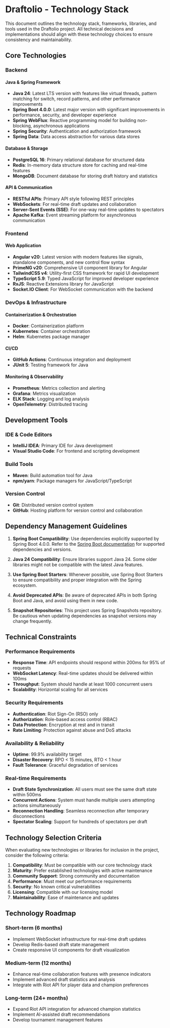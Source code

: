 # Draftolio - Technology Stack

This document outlines the technology stack, frameworks, libraries, and tools used in the Draftolio project. All technical decisions and implementations should align with these technology choices to ensure consistency and maintainability.

## Core Technologies

### Backend

#### Java & Spring Framework
- **Java 24**: Latest LTS version with features like virtual threads, pattern matching for switch, record patterns, and other performance improvements
- **Spring Boot 4.0.0**: Latest major version with significant improvements in performance, security, and developer experience
- **Spring WebFlux**: Reactive programming model for building non-blocking, asynchronous applications
- **Spring Security**: Authentication and authorization framework
- **Spring Data**: Data access abstraction for various data stores

#### Database & Storage
- **PostgreSQL 16**: Primary relational database for structured data
- **Redis**: In-memory data structure store for caching and real-time features
- **MongoDB**: Document database for storing draft history and statistics

#### API & Communication
- **RESTful APIs**: Primary API style following REST principles
- **WebSockets**: For real-time draft updates and collaboration
- **Server-Sent Events (SSE)**: For one-way real-time updates to spectators
- **Apache Kafka**: Event streaming platform for asynchronous communication

### Frontend

#### Web Application
- **Angular v20**: Latest version with modern features like signals, standalone components, and new control flow syntax
- **PrimeNG v20**: Comprehensive UI component library for Angular
- **TailwindCSS v4**: Utility-first CSS framework for rapid UI development
- **TypeScript 5.9**: Typed JavaScript for improved developer experience
- **RxJS**: Reactive Extensions library for JavaScript
- **Socket.IO Client**: For WebSocket communication with the backend

### DevOps & Infrastructure

#### Containerization & Orchestration
- **Docker**: Containerization platform
- **Kubernetes**: Container orchestration
- **Helm**: Kubernetes package manager

#### CI/CD
- **GitHub Actions**: Continuous integration and deployment
- **JUnit 5**: Testing framework for Java

#### Monitoring & Observability
- **Prometheus**: Metrics collection and alerting
- **Grafana**: Metrics visualization
- **ELK Stack**: Logging and log analysis
- **OpenTelemetry**: Distributed tracing

## Development Tools

### IDE & Code Editors
- **IntelliJ IDEA**: Primary IDE for Java development
- **Visual Studio Code**: For frontend and scripting development

### Build Tools
- **Maven**: Build automation tool for Java
- **npm/yarn**: Package managers for JavaScript/TypeScript

### Version Control
- **Git**: Distributed version control system
- **GitHub**: Hosting platform for version control and collaboration

## Dependency Management Guidelines

1. **Spring Boot Compatibility**: Use dependencies explicitly supported by Spring Boot 4.0.0. Refer to the [Spring Boot documentation](https://docs.spring.io/spring-boot/docs/current/reference/html/dependency-versions.html) for supported dependencies and versions.

2. **Java 24 Compatibility**: Ensure libraries support Java 24. Some older libraries might not be compatible with the latest Java features.

3. **Use Spring Boot Starters**: Whenever possible, use Spring Boot Starters to ensure compatibility and proper integration with the Spring ecosystem.

4. **Avoid Deprecated APIs**: Be aware of deprecated APIs in both Spring Boot and Java, and avoid using them in new code.

5. **Snapshot Repositories**: This project uses Spring Snapshots repository. Be cautious when updating dependencies as snapshot versions may change frequently.

## Technical Constraints

### Performance Requirements
- **Response Time**: API endpoints should respond within 200ms for 95% of requests
- **WebSocket Latency**: Real-time updates should be delivered within 100ms
- **Throughput**: System should handle at least 1000 concurrent users
- **Scalability**: Horizontal scaling for all services

### Security Requirements
- **Authentication**: Riot Sign-On (RSO) only
- **Authorization**: Role-based access control (RBAC)
- **Data Protection**: Encryption at rest and in transit
- **Rate Limiting**: Protection against abuse and DoS attacks

### Availability & Reliability
- **Uptime**: 99.9% availability target
- **Disaster Recovery**: RPO < 15 minutes, RTO < 1 hour
- **Fault Tolerance**: Graceful degradation of services

### Real-time Requirements
- **Draft State Synchronization**: All users must see the same draft state within 500ms
- **Concurrent Actions**: System must handle multiple users attempting actions simultaneously
- **Reconnection Handling**: Seamless reconnection after temporary disconnections
- **Spectator Scaling**: Support for hundreds of spectators per draft

## Technology Selection Criteria

When evaluating new technologies or libraries for inclusion in the project, consider the following criteria:

1. **Compatibility**: Must be compatible with our core technology stack
2. **Maturity**: Prefer established technologies with active maintenance
3. **Community Support**: Strong community and documentation
4. **Performance**: Must meet our performance requirements
5. **Security**: No known critical vulnerabilities
6. **Licensing**: Compatible with our licensing model
7. **Maintainability**: Ease of maintenance and updates

## Technology Roadmap

### Short-term (6 months)
- Implement WebSocket infrastructure for real-time draft updates
- Develop Redis-based draft state management
- Create responsive UI components for draft visualization

### Medium-term (12 months)
- Enhance real-time collaboration features with presence indicators
- Implement advanced draft statistics and analysis
- Integrate with Riot API for player data and champion preferences

### Long-term (24+ months)
- Expand Riot API integration for advanced champion statistics
- Implement AI-assisted draft recommendations
- Develop tournament management features
